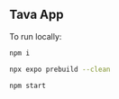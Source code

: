 ## Tava App

To run locally:

~~~sh
npm i
~~~

~~~sh
npx expo prebuild --clean 
~~~


~~~sh
npm start
~~~
